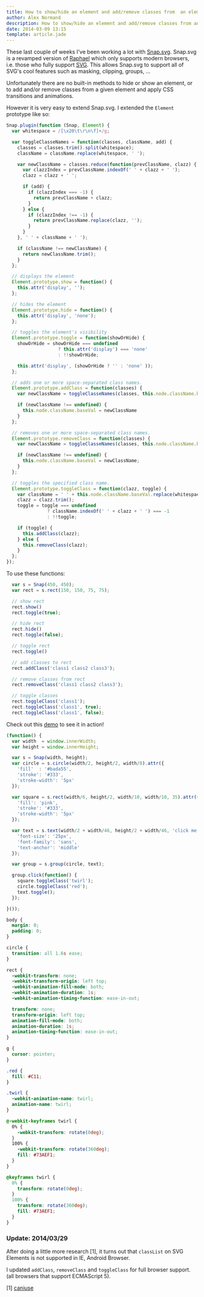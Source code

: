 ```yaml
---
title: How to show/hide an element and add/remove classes from  an element with Snap.svg
author: Alex Normand
description: How to show/hide an element and add/remove classes from an element with Snap.svg
date: 2014-03-09 13:15
template: article.jade
---
```


These last couple of weeks I've been working a lot with [Snap.svg](http://snapsvg.io).
Snap.svg is a revamped version of [Raphael](http://raphaeljs.com) which
only supports modern browsers, i.e. those who fully support [SVG](http://www.w3.org/TR/SVG/).
This allows Snap.svg to support all of SVG's cool features such as masking, clipping, groups, ...

<span class="more"></span>

Unfortunately there are no built-in methods to hide or show an element, or
to add and/or remove classes from a given element and apply CSS transitions and animations.

However it is very easy to extend Snap.svg.
I extended the <code>Element</code> prototype like so:

```js
Snap.plugin(function (Snap, Element) {
  var whitespace = /[\x20\t\r\n\f]+/g;

  var toggleClasseNames = function(classes, className, add) {
    classes = classes.trim().split(whitespace);
    className = className.replace(whitespace, ' ');

    var newClassName = classes.reduce(function(prevClassName, clazz) {
      var clazzIndex = prevClassName.indexOf(' ' + clazz + ' ');
      clazz = clazz + ' ';

      if (add) {
        if (clazzIndex === -1) {
          return prevClassName + clazz;
        }
      } else {
        if (clazzIndex !== -1) {
          return prevClassName.replace(clazz, '');
        }
      }
    }, ' ' + className + ' ');

    if (className !== newClassName) {
      return newClassName.trim();
    }
  };

  // displays the element
  Element.prototype.show = function() {
    this.attr('display', '');
  };

  // hides the element
  Element.prototype.hide = function() {
    this.attr('display', 'none');
  };

  // toggles the element's visibility
  Element.prototype.toggle = function(showOrHide) {
    showOrHide = showOrHide === undefined
                   ? this.attr('display') === 'none'
                   : !!showOrHide;

    this.attr('display', (showOrHide ? '' : 'none' ));
  };

  // adds one or more space-separated class names.
  Element.prototype.addClass = function(classes) {
    var newClassName = toggleClasseNames(classes, this.node.className.baseVal, true);

    if (newClassName !== undefined) {
      this.node.className.baseVal = newClassName
    }
  };

  // removes one or more space-separated class names.
  Element.prototype.removeClass = function(classes) {
    var newClassName = toggleClasseNames(classes, this.node.className.baseVal, false);

    if (newClassName !== undefined) {
      this.node.className.baseVal = newClassName;
    }
  };

  // toggles the specified class name.
  Element.prototype.toggleClass = function(clazz, toggle) {
    var className = ' ' + this.node.className.baseVal.replace(whitespace, ' ') + ' ';
    clazz = clazz.trim();
    toggle = toggle === undefined
               ? className.indexOf(' ' + clazz + ' ') === -1
               : !!toggle;

    if (toggle) {
      this.addClass(clazz);
    } else {
      this.removeClass(clazz);
    }
  };
});
```

To use these functions:

```js
  var s = Snap(450, 450);
  var rect = s.rect(150, 150, 75, 75);

  // show rect
  rect.show()
  rect.toggle(true);

  // hide rect
  rect.hide()
  rect.toggle(false);

  // toggle rect
  rect.toggle()

  // add classes to rect
  rect.addClass('class1 class2 class3');

  // remove classes from rect
  rect.removeClass('class1 class2 class3');

  // toggle classes
  rect.toggleClass('class1');
  rect.toggleClass('class1', true);
  rect.toggleClass('class1', false);

```

Check out this <a href="/blog/2014/03/09-show-hide-an-element-and-add-remove-classes-from-an-element-with-snapsvg/demo.html" class="external">demo</a>
to see it in action!

```js
(function() {
  var width  = window.innerWidth;
  var height = window.innerHeight;

  var s = Snap(width, height);
  var circle = s.circle(width/2, height/2, width/8).attr({
    'fill'  : '#bada55',
    'stroke': '#333',
    'stroke-width': '5px'
  });

  var square = s.rect(width/6, height/2, width/10, width/10, 35).attr({
    'fill': 'pink',
    'stroke': '#333',
    'stroke-width': '5px'
  });

  var text = s.text(width/2 + width/46, height/2 + width/46, 'click me').attr({
    'font-size': '25px',
    'font-family': 'sans',
    'text-anchor': 'middle'
  });

  var group = s.group(circle, text);

  group.click(function() {
    square.toggleClass('twirl');
    circle.toggleClass('red');
    text.toggle();
  });

}());
```

```css
body {
  margin: 0;
  padding: 0;
}

circle {
  transition: all 1.6s ease;
}

rect {
  -webkit-transform: none;
  -webkit-transform-origin: left top;
  -webkit-animation-fill-mode: both;
  -webkit-animation-duration: 1s;
  -webkit-animation-timing-function: ease-in-out;

  transform: none;
  transform-origin: left top;
  animation-fill-mode: both;
  animation-duration: 1s;
  animation-timing-function: ease-in-out;
}

g {
  cursor: pointer;
}

.red {
  fill: #C11;
}

.twirl {
  -webkit-animation-name: twirl;
  animation-name: twirl;
}

@-webkit-keyframes twirl {
  0% {
    -webkit-transform: rotate(0deg);
  }
  100% {
    -webkit-transform: rotate(360deg);
    fill: #73AEF1;
  }
}

@keyframes twirl {
  0% {
    transform: rotate(0deg);
  }
  100% {
    transform: rotate(360deg);
    fill: #73AEF1;
  }
}
```


### Update: 2014/03/29
After doing a little more research [1], it turns out that <code>classList</code> on SVG Elements
is not supported in IE, Android Browser.

I updated <code>addClass</code>, <code>removeClass</code> and <code>toggleClass</code> for full browser support.
(all browsers that support ECMAScript 5).


[1] [caniuse](http://caniuse.com/#search=classList)
